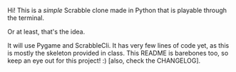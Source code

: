 Hi! This is a _simple_ Scrabble clone made in Python that is playable through the terminal.

Or at least, that's the idea.

It will use Pygame and ScrabbleCli. It has very few lines of code yet, as this is mostly the skeleton provided in class. This README is barebones too, so keep an eye out for this project! :) [also, check the CHANGELOG].